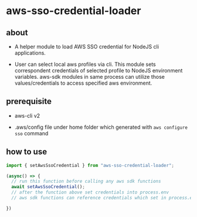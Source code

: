 # aws-sso-credential-loader

## about

- A helper module to load AWS SSO credential for NodeJS cli applications.

- User can select local aws profiles via cli. This module sets correspondent credentials of selected profile to NodeJS environment variables. aws-sdk modules in same process can utilize those values/credentials to access specified aws environment.

## prerequisite

- aws-cli v2

- .aws/config file under home folder which generated with `aws configure sso` command

## how to use

```typescript
import { setAwsSsoCredential } from "aws-sso-credential-loader";

(async() => {
  // run this function before calling any aws sdk functions
  await setAwsSsoCredential();
  // after the function above set credentials into process.env 
  // aws sdk functions can reference credentials which set in process.env

})
```
